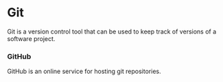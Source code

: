 # Git

Git is a version control tool that can be used to keep track of versions of a software project.

### GitHub
GitHub is an online service for hosting git repositories.